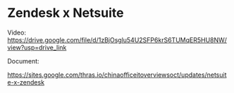 # Zendesk x Netsuite

Video: <https://drive.google.com/file/d/1zBjOsglu54U2SFP6krS6TUMqER5HU8NW/view?usp=drive_link>

Document:

<https://sites.google.com/thras.io/chinaofficeitoverviewsoct/updates/netsuite-x-zendesk>